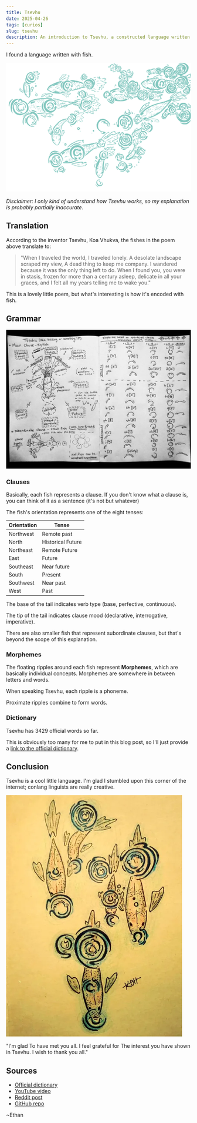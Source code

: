 ```yaml
---
title: Tsevhu
date: 2025-04-26
tags: [curios]
slug: tsevhu
description: An introduction to Tsevhu, a constructed language written with fish symbols, and its unique grammar.
---
```


I found a language written with fish.

![A poem written in Tsevhu](images/tsevhu_poem.svg)

*Disclaimer: I only kind of understand how Tsevhu works, so my explanation is probably partially inaccurate.*

## Translation

According to the inventor Tsevhu, Koa Vhukva, the fishes in the poem above translate to:

> "When I traveled the world,
> I traveled lonely.
> A desolate landscape
> scraped my view,
> A dead thing to keep me company.
> I wandered because
> it was the only thing left to do.
> When I found you,
> you were in stasis,
> frozen for more
> than a century
> asleep, delicate in all your graces,
> and I felt all my years
> telling me to wake you."

This is a lovely little poem, but what's interesting is how it's encoded with fish.

## Grammar

![A Tsevhu grammar chart](images/tsevhu_grammar.webp)

### Clauses

Basically, each fish represents a clause. If you don't know what a clause is, you can think of it as a sentence (it's not but whatever)

The fish's orientation represents one of the eight tenses:

| Orientation  | Tense            |
|--------------|-----------------|
| Northwest    | Remote past      |
| North        | Historical Future|
| Northeast    | Remote Future    |
| East         | Future           |
| Southeast    | Near future      |
| South        | Present          |
| Southwest    | Near past        |
| West         | Past             |

The base of the tail indicates verb type (base, perfective, continuous).

The tip of the tail indicates clause mood (declarative, interrogative, imperative).

There are also smaller fish that represent subordinate clauses, but that's beyond the scope of this explanation.

### Morphemes

The floating ripples around each fish represent **Morphemes**, which are basically individual concepts. Morphemes are somewhere in between letters and words.

When speaking Tsevhu, each ripple is a phoneme.

Proximate ripples combine to form words.

### Dictionary

Tsevhu has 3429 official words so far.

This is obviously too many for me to put in this blog post, so I'll just provide a [link to the official dictionary](https://docs.google.com/spreadsheets/d/1Z3GgLvUsjAupx9l_Zo0lBfozFwRk_K_gE6kCBJmuU3Y).

## Conclusion

Tsevhu is a cool little language. I'm glad I stumbled upon this corner of the internet; conlang linguists are really creative.

![A Tsevhu poem written on parchment that translates to a thank you poem](images/tsevhu_thanks.webp)

<poem>
"I'm glad
To have met you all.
I feel grateful for
The interest you have shown in Tsevhu.
I wish to thank you all."
</poem>

## Sources

- [Official dictionary](https://docs.google.com/spreadsheets/d/1Z3GgLvUsjAupx9l_Zo0lBfozFwRk_K_gE6kCBJmuU3Y/edit)
- [YouTube video](https://www.youtube.com/watch?v=bZJa-C3lsjg)
- [Reddit post](https://www.reddit.com/r/conlangs/comments/gxgy6i/tsevhu_key_activity/)
- [GitHub repo](https://github.com/GammaGames/koilang)

~Ethan
